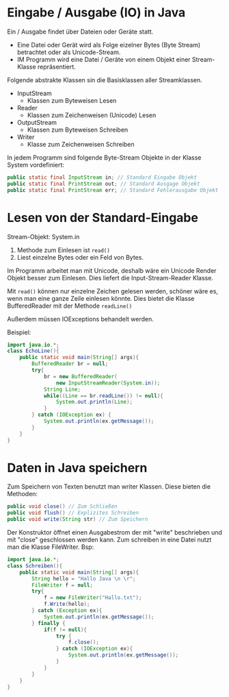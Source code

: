 # Eingabe / Ausgabe (IO) in Java

Ein / Ausgabe findet über Dateien oder Geräte statt.
+ Eine Datei oder Gerät wird als Folge eizelner Bytes (Byte Stream) betrachtet oder als Unicode-Stream.
+ IM Programm wird eine Datei / Geräte von einem Objekt einer Stream-Klasse repräsentiert.

Folgende abstrakte Klassen sin die Basisklassen aller Streamklassen.

+ InputStream
    + Klassen zum Byteweisen Lesen
+ Reader
    + Klassen zum Zeichenweisen (Unicode) Lesen
+ OutputStream
    + Klassen zum Byteweisen Schreiben
+ Writer
    + Klasse zum Zeichenweisen Schreiben

In jedem Programm sind folgende Byte-Stream Objekte in der Klasse System vordefiniert:

```Java
public static final InputStream in; // Standard Eingabe Objekt
public static final PrintStream out; // Standard Ausgage Objekt
public static final PrintStream err; // Standard Fehlerausgabe Objekt
```

# Lesen von der Standard-Eingabe
Stream-Objekt: System.in
1) Methode zum Einlesen ist <code>read()</code>
1) Liest einzelne Bytes oder ein Feld von Bytes.

Im Programm arbeitet man mit Unicode, deshalb wäre ein Unicode Render Objekt besser zum Einlesen.
Dies liefert die Input-Stream-Reader Klasse.

Mit <code>read()</code> können nur einzelne Zeichen gelesen werden, schöner wäre es, wenn man eine ganze Zeile einlesen könnte. Dies bietet die Klasse BufferedReader mit der Methode <code>readLine()</code>

Außerdem müssen IOExceptions behandelt werden.

Beispiel:

```Java
import java.io.*;
class EchoLine(){
    public static void main(String[] args){
        BufferedReader br = null;
        try{
            br = new BufferedReader(
                new InputStreamReader(System.in));
            String Line;
            while((Line == br.readLine()) != null){
                System.out.println(Line);
            }
        } catch (IOException ex) {
            System.out.println(ex.getMessage());
        }
    }
}
```

# Daten in Java speichern
Zum Speichern von Texten benutzt man writer Klassen.
Diese bieten die Methoden:

```Java
public void close() // Zum Schließen
public void flush() // Explizites Schreiben
public void write(String str) // Zum Speichern 
```
Der Konstruktor öffnet einen Ausgabestrom der mit "write" beschrieben und mit "close" geschlossen werden kann.
Zum schreiben in eine Datei nutzt man die Klasse FileWriter.
Bsp:
```Java
import java.io.*;
class Schreiben(){
    public static void main(String[] args){
        String hello = "Hallo Java \n \r";
        FileWriter f = null;
        try{
            f = new FileWriter("Hallo.txt");
            f.Write(hello);
        } catch (Exception ex){
            System.out.println(ex.getMessage());
        } finally {
            if(f != null){
                try {
                    f.close();
                } catch (IOException ex){
                    System.out.println(ex.getMessage());
                } 
            }
        }
    }
}
```
